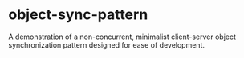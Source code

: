 object-sync-pattern
===================

A demonstration of a non-concurrent, minimalist client-server object synchronization pattern designed for ease of development.
